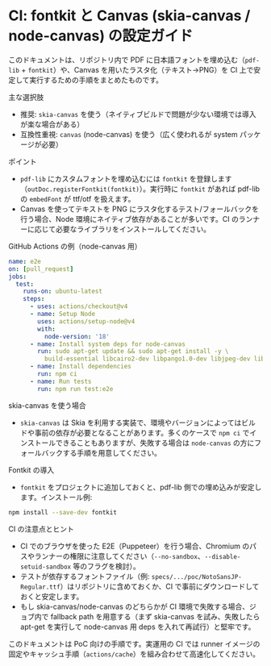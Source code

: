 # CI: fontkit と Canvas (skia-canvas / node-canvas) の設定ガイド

このドキュメントは、リポジトリ内で PDF に日本語フォントを埋め込む（`pdf-lib` + `fontkit`）や、Canvas を用いたラスタ化（テキスト→PNG）を CI 上で安定して実行するための手順をまとめたものです。

主な選択肢
- 推奨: `skia-canvas` を使う（ネイティブビルドで問題が少ない環境では導入が楽な場合がある）
- 互換性重視: `canvas` (node-canvas) を使う（広く使われるが system パッケージが必要）

ポイント
- `pdf-lib` にカスタムフォントを埋め込むには `fontkit` を登録します（`outDoc.registerFontkit(fontkit)`）。実行時に `fontkit` があれば pdf-lib の `embedFont` が ttf/otf を扱えます。
- Canvas を使ってテキストを PNG にラスタ化するテスト/フォールバックを行う場合、Node 環境にネイティブ依存があることが多いです。CI のランナーに応じて必要なライブラリをインストールしてください。

GitHub Actions の例（node-canvas 用）

```yaml
name: e2e
on: [pull_request]
jobs:
  test:
    runs-on: ubuntu-latest
    steps:
      - uses: actions/checkout@v4
      - name: Setup Node
        uses: actions/setup-node@v4
        with:
          node-version: '18'
      - name: Install system deps for node-canvas
        run: sudo apt-get update && sudo apt-get install -y \
          build-essential libcairo2-dev libpango1.0-dev libjpeg-dev libgif-dev librsvg2-dev
      - name: Install dependencies
        run: npm ci
      - name: Run tests
        run: npm run test:e2e
```

skia-canvas を使う場合
- `skia-canvas` は Skia を利用する実装で、環境やバージョンによってはビルドや事前の依存が必要となることがあります。多くのケースで `npm ci` でインストールできることもありますが、失敗する場合は `node-canvas` の方にフォールバックする手順を用意してください。

Fontkit の導入
- `fontkit` をプロジェクトに追加しておくと、pdf-lib 側での埋め込みが安定します。インストール例:

```bash
npm install --save-dev fontkit
```

CI の注意点とヒント
- CI でのブラウザを使った E2E（Puppeteer）を行う場合、Chromium のパスやランナーの権限に注意してください（`--no-sandbox`、`--disable-setuid-sandbox` 等のフラグを検討）。
- テストが依存するフォントファイル（例: `specs/.../poc/NotoSansJP-Regular.ttf`）はリポジトリに含めておくか、CI で事前にダウンロードしておくと安定します。
- もし skia-canvas/node-canvas のどちらかが CI 環境で失敗する場合、ジョブ内で fallback path を用意する（まず skia-canvas を試み、失敗したら apt-get を実行して node-canvas 用 deps を入れて再試行）と堅牢です。

このドキュメントは PoC 向けの手順です。実運用の CI では runner イメージの固定やキャッシュ手順（`actions/cache`）を組み合わせて高速化してください。
